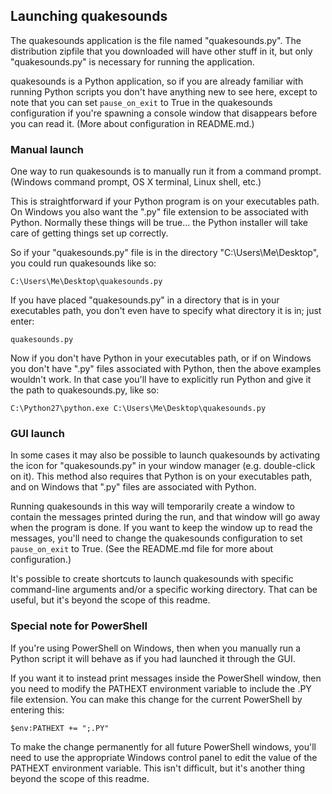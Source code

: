 Launching quakesounds
---------------------

The quakesounds application is the file named "quakesounds.py". The
distribution zipfile that you downloaded will have other stuff in it, but only
"quakesounds.py" is necessary for running the application.

quakesounds is a Python application, so if you are already familiar with
running Python scripts you don't have anything new to see here, except to note
that you can set `pause_on_exit` to True in the quakesounds configuration if
you're spawning a console window that disappears before you can read it.
(More about configuration in README.md.)

### Manual launch

One way to run quakesounds is to manually run it from a command prompt.
(Windows command prompt, OS X terminal, Linux shell, etc.)

This is straightforward if your Python program is on your executables path. On
Windows you also want the ".py" file extension to be associated with Python.
Normally these things will be true... the Python installer will take care of
getting things set up correctly.

So if your "quakesounds.py" file is in the directory "C:\Users\Me\Desktop",
you could run quakesounds like so:

    C:\Users\Me\Desktop\quakesounds.py

If you have placed "quakesounds.py" in a directory that is in your executables
path, you don't even have to specify what directory it is in; just enter:

    quakesounds.py

Now if you don't have Python in your executables path, or if on Windows you
don't have ".py" files associated with Python, then the above examples
wouldn't work. In that case you'll have to explicitly run Python and give it
the path to quakesounds.py, like so:

    C:\Python27\python.exe C:\Users\Me\Desktop\quakesounds.py

### GUI launch

In some cases it may also be possible to launch quakesounds by activating the
icon for "quakesounds.py" in your window manager (e.g. double-click on it).
This method also requires that Python is on your executables path, and on
Windows that ".py" files are associated with Python.

Running quakesounds in this way will temporarily create a window to contain
the messages printed during the run, and that window will go away when the
program is done. If you want to keep the window up to read the messages,
you'll need to change the quakesounds configuration to set `pause_on_exit` to
True. (See the README.md file for more about configuration.)

It's possible to create shortcuts to launch quakesounds with specific
command-line arguments and/or a specific working directory. That can be
useful, but it's beyond the scope of this readme.

### Special note for PowerShell

If you're using PowerShell on Windows, then when you manually run a Python
script it will behave as if you had launched it through the GUI.

If you want it to instead print messages inside the PowerShell window, then
you need to modify the PATHEXT environment variable to include the .PY
file extension. You can make this change for the current PowerShell by
entering this:

    $env:PATHEXT += ";.PY"

To make the change permanently for all future PowerShell windows, you'll need
to use the appropriate Windows control panel to edit the value of the
PATHEXT environment variable. This isn't difficult, but it's another thing
beyond the scope of this readme.
